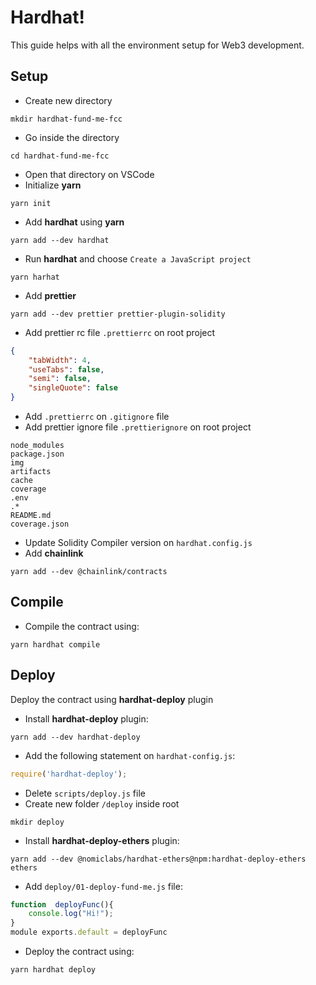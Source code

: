 # Hardhat!

This guide helps with all the environment setup for Web3 development. 


## Setup 


- Create new directory
```console
mkdir hardhat-fund-me-fcc
```
- Go inside the directory
```console
cd hardhat-fund-me-fcc
```
- Open that directory on VSCode
- Initialize  **yarn**
```console
yarn init
```
- Add **hardhat** using **yarn**
```console
yarn add --dev hardhat
```
- Run **hardhat** and choose `Create a JavaScript project`
```console
yarn harhat
```
- Add **prettier**
```console
yarn add --dev prettier prettier-plugin-solidity
```
- Add prettier rc file `.prettierrc` on root project
```json
{
	"tabWidth": 4,
	"useTabs": false,
	"semi": false,
	"singleQuote": false
}
```
- Add  `.prettierrc` on `.gitignore` file
- Add prettier ignore file `.prettierignore` on root project
```console
node_modules
package.json
img
artifacts
cache
coverage
.env
.*
README.md
coverage.json
```
- Update Solidity Compiler version on  `hardhat.config.js` 
- Add **chainlink**
```console
yarn add --dev @chainlink/contracts
```

## Compile 

- Compile the contract using:
```console
yarn hardhat compile
```

## Deploy 
Deploy the contract using **hardhat-deploy** plugin

- Install **hardhat-deploy** plugin:
```console
yarn add --dev hardhat-deploy
```
- Add the following statement on `hardhat-config.js`:
```javascript
require('hardhat-deploy');
```
- Delete `scripts/deploy.js` file
- Create new folder `/deploy` inside root
```console
mkdir deploy
```
- Install **hardhat-deploy-ethers** plugin:
```console
yarn add --dev @nomiclabs/hardhat-ethers@npm:hardhat-deploy-ethers ethers
```
- Add `deploy/01-deploy-fund-me.js` file:
```javascript
function  deployFunc(){
	console.log("Hi!");
}
module exports.default = deployFunc
```
- Deploy the contract using:
```console
yarn hardhat deploy
```
